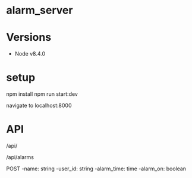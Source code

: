 # alarm_server

# Versions

- Node v8.4.0

# setup
npm install
npm run start:dev

navigate to localhost:8000

# API

/api/

/api/alarms

POST
-name: string
-user_id: string
-alarm_time: time
-alarm_on: boolean
